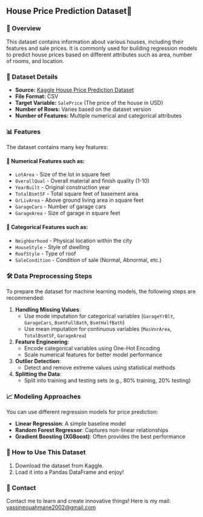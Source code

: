 ## House Price Prediction Dataset🏡

### 📌 Overview
This dataset contains information about various houses, including their features and sale prices. It is commonly used for building regression models to predict house prices based on different attributes such as area, number of rooms, and location.

### 📂 Dataset Details
- **Source:** [Kaggle House Price Prediction Dataset](https://www.kaggle.com/competitions/house-prices-advanced-regression-techniques/overview)
- **File Format:** CSV
- **Target Variable:** `SalePrice` (The price of the house in USD)
- **Number of Rows:** Varies based on the dataset version
- **Number of Features:** Multiple numerical and categorical attributes

### 📊 Features
The dataset contains many key features:

#### 🔹 Numerical Features such as:
- `LotArea` - Size of the lot in square feet
- `OverallQual` - Overall material and finish quality (1-10)
- `YearBuilt` - Original construction year
- `TotalBsmtSF` - Total square feet of basement area
- `GrLivArea` - Above ground living area in square feet
- `GarageCars` - Number of garage cars
- `GarageArea` - Size of garage in square feet

#### 🔹 Categorical Features such as:
- `Neighborhood` - Physical location within the city
- `HouseStyle` - Style of dwelling
- `RoofStyle` - Type of roof
- `SaleCondition` - Condition of sale (Normal, Abnormal, etc.)

### 🛠 Data Preprocessing Steps
To prepare the dataset for machine learning models, the following steps are recommended:
1. **Handling Missing Values**:
   - Use mode imputation for categorical variables (`GarageYrBlt`, `GarageCars`, `BsmtFullBath`, `BsmtHalfBath`)
   - Use mean imputation for continuous variables (`MasVnrArea`, `TotalBsmtSF`, `GarageArea`)
2. **Feature Engineering**:
   - Encode categorical variables using One-Hot Encoding
   - Scale numerical features for better model performance
3. **Outlier Detection**:
   - Detect and remove extreme values using statistical methods
4. **Splitting the Data**:
   - Split into training and testing sets (e.g., 80% training, 20% testing)

### 📈 Modeling Approaches
You can use different regression models for price prediction:
- **Linear Regression**: A simple baseline model
- **Random Forest Regressor**: Captures non-linear relationships
- **Gradient Boosting (XGBoost)**: Often provides the best performance

### 🚀 How to Use This Dataset
1. Download the dataset from Kaggle.
2. Load it into a Pandas DataFrame and enjoy!

### 📩 Contact

Contact me to learn and create innovative things! 
Here is my mail: yassineouahmane2002@gmail.com

